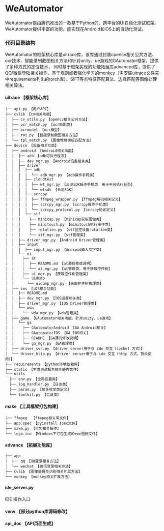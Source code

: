 # WeAutomator
WeAutomator是由腾讯推出的一款基于Python的、跨平台的UI自动化测试框架。WeAutomator提供丰富的功能，能实现在Android和iOS上的自动化测试。
### 代码目录结构
WeAutomator的框架核心库是uitrace库，该库通过封装opencv相关公共方法、ocr技术、智能录制截图相关方法和针对unity、ue游戏的GAutomator框架，提供了多种方式的定位技术，
同时基于框架实现的功能拓展库advanced库，提供了QQ/微信登陆相关操作、基于规则或者强化学习的monkey（需安装uitrace文件夹中requirements列出的torch库）、SIFT等点特征匹配算法、边缘匹配等图像处理相关算法。
#### uitrace 【框架核心库】

```
├── api.py 【用户API】  
├── cvlib 【cv相关功能】  
│  ├── cv_utils.py 【opencv相关公共方法】    
│  ├── ocr_match.py 【ocr匹配类】    
│  ├── ocrmodel 【ocr模型】    
│  ├── roi.py 【智能录制截图相关方法】    
│  └── tpl_match.py 【图像增强模板匹配方法】    
├── device 【设备相关功能】     
│  ├── android 【Android相关功能】    
│  │  ├── adb 【adb可执行程序】    
│  │  ├── dev_mgr.py 【Android设备相关类】    
│  │  ├── driver    
│  │  │  ├── adb    
│  │  │  │  └── adb_mgr.py 【adb操作手机类】    
│  │  │  ├── cloudtest    
│  │  │  │  ├── wt_mgr.py 【云测SDK操作手机类，用于平台执行任务】    
│  │  │  │  └── wtsdk 【云测SDK】    
│  │  │  ├── scrcpy    
│  │  │  │  ├── ffmpeg_wrapper.py 【ffmpeg解码相关定义】    
│  │  │  │  ├── scrcpy_mgr.py 【scrcpy操作手机类】    
│  │  │  │  └── scrcpy_protocol.py 【scrcpy协议定义】    
│  │  │  └── stf    
│  │  │    ├── minicap.py 【minicap获取图像类】    
│  │  │    ├── minitouch.py 【minitouch执行操作类】    
│  │  │    ├── rotation.py 【stf监控设备rotation类】    
│  │  │    └── stf_mgr.py 【stf管理类】    
│  │  ├── driver_mgr.py 【Android Driver管理类】    
│  │  ├── input    
│  │  │  ├── input_mgr.py 【Android输入文字类】    
│  │  └── ui    
│  │    ├── at    
│  │    │  ├── README.md 【at源码修改说明】    
│  │    │  └── at_mgr.py 【at管理类，用于获取控件树】    
│  │    ├── ui_mgr.py 【获取控件树管理类】    
│  │    └── uidump    
│  │      └── uidump_mgr.py 【获取控件树管理类】    
│  ├── ios 【iOS相关功能】    
│  │  ├── README.md    
│  │  ├── dev_mgr.py 【IOS设备相关类】    
│  │  ├── driver_mgr.py 【IOS Driver管理类】    
│  │  └── wda    
│  │    └── wda_mgr.py 【wda管理类】    
│  ├── game 【GAutomator相关功能，针对unity、ue游戏】    
│  │  └── ga    
│  │    ├── GAutomatorAndroid 【GA Android相关】    
│  │    ├── GAutomatorIOS 【GA IOS相关】    
│  │    ├── README 【GA源码修改说明】    
│  │    └── ga_mgr.py 【GA管理类】    
│  ├── driver_svr.py 【driver server用于与 ide 交互（socket 方式）】    
│  └── driver_http.py 【driver server用于与 ide 交互（http 方式，暂未使用）】    
├── requirements 【python环境依赖库】    
├── static 【生成测试报告相关静态文件】    
└── utils    
  ├── env.py 【全局变量类】    
  ├── log_handler.py 【日志类】    
  ├── param.py 【相关枚举类定义】    
  └── toolkit.py 【工具类】    
```
#### make 【工具框架打包构建】
```
├── ffmpeg  【ffmpeg相关库文件】    
├── app.spec 【pyinstall spec文件】    
├── make.py 【打包相关操作】    
└── logo.ico 【Windows下打包生成的exe图标文件】    
```
#### advance 【拓展功能库】
```
├── app    
│  ├── qq 【QQ登录相关方法】    
│  └── wechat 【微信登录相关方法】    
├── cvlib 【图像处理与识别相关扩展方法】    
└── monkey 【monkey相关扩展方法】    
```
#### ide_server.py

IDE 操作入口

#### venv 【部分python库源码修改】

#### api_doc 【API页面生成】    